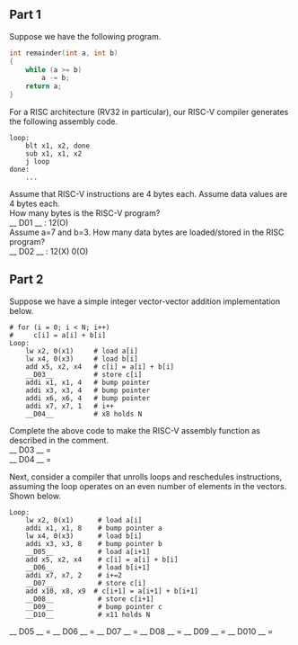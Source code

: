 ## Part 1
Suppose we have the following program.  
```c
int remainder(int a, int b)
{
    while (a >= b)
        a -= b;
    return a;
}
```
For a RISC architecture (RV32 in particular), our RISC-V compiler generates the following assembly code.  
```
loop:
    blt x1, x2, done
    sub x1, x1, x2
    j loop
done:
    ...
```
Assume that RISC-V instructions are 4 bytes each. Assume data values are 4 bytes each.  
How many bytes is the RISC-V program?  
__ D01 __ : 12(O)  
Assume a=7 and b=3. How many data bytes are loaded/stored in the RISC program?  
__ D02 __ : 12(X) 0(O) 
## Part 2
Suppose we have a simple integer vector-vector addition implementation below.  
```
# for (i = 0; i < N; i++)
#     c[i] = a[i] + b[i]
Loop:
    lw x2, 0(x1)     # load a[i]
    lw x4, 0(x3)     # load b[i]
    add x5, x2, x4   # c[i] = a[i] + b[i]
    __D03__          # store c[i]
    addi x1, x1, 4   # bump pointer
    addi x3, x3, 4   # bump pointer
    addi x6, x6, 4   # bump pointer
    addi x7, x7, 1   # i++
    __D04__          # x8 holds N
```
Complete the above code to make the RISC-V assembly function as described in the comment.  
__ D03 __ =  
__ D04 __ =  
  
Next, consider a compiler that unrolls loops and reschedules instructions, assuming the loop operates on an even number of elements in the vectors. Shown below.  
```
Loop:
    lw x2, 0(x1)      # load a[i]
    addi x1, x1, 8    # bump pointer a
    lw x4, 0(x3)      # load b[i]
    addi x3, x3, 8    # bump pointer b
    __D05__           # load a[i+1]
    add x5, x2, x4    # c[i] = a[i] + b[i]
    __D06__           # load b[i+1]
    addi x7, x7, 2    # i+=2
    __D07__           # store c[i]
    add x10, x8, x9  # c[i+1] = a[i+1] + b[i+1]
    __D08__           # store c[i+1]
    __D09__           # bump pointer c
    __D10__           # x11 holds N
```
__ D05 __ = 
__ D06 __ = 
__ D07 __ = 
__ D08 __ = 
__ D09 __ = 
__ D010 __ = 